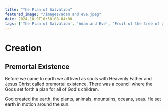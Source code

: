 ```yaml
---
title: "The Plan of Salvation"
featured_image: "/images/adam and eve.jpeg"
date: 2024-10-9T10:58:08-04:00
tags: ['The Plan of Salvation', 'Adam and Eve', 'Fruit of the tree of good and evil', 'Atonement of Jesus Christ', 'Creation', 'Fall', 'Atonement', 'Symbol', 'Temple', 'Covenant']
---
```


# Creation

## Premortal Existence

Before we came to earth we all lived as souls with Heavenly Father and Jesus Christ called premortal existence. There was a council where the Gods set forth a plan for all of God's children. 

<!-- ![premortal existence](https://porterbmoody.github.io/balmingilead/images/adam%20and%20eve.jpeg) -->

<!-- <img src="https://porterbmoody.github.io/balmingilead/images/adam%20and%20eve.jpeg" alt="premortal existence"> -->

God created the earth, the plants, animals, mountains, oceans, seas. He set earth in motion around the sun. 



